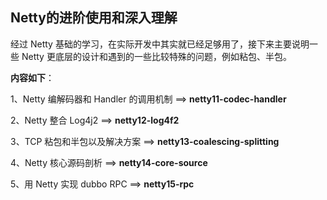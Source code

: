 ## Netty的进阶使用和深入理解

经过 Netty 基础的学习，在实际开发中其实就已经足够用了，接下来主要说明一些 Netty 更底层的设计和遇到的一些比较特殊的问题，例如粘包、半包。

**内容如下**：

1、Netty 编解码器和 Handler 的调用机制 ==> **netty11-codec-handler**

2、Netty 整合 Log4j2 ==> **netty12-log4f2**

3、TCP 粘包和半包以及解决方案 ==> **netty13-coalescing-splitting**

4、Netty 核心源码剖析 ==> **netty14-core-source**

5、用 Netty 实现 dubbo RPC ==> **netty15-rpc**